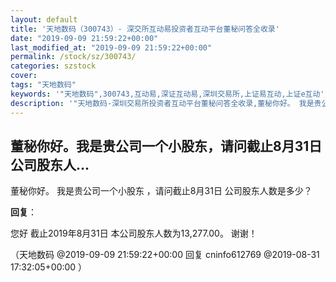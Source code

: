 ```yaml
---
layout: default
title: '天地数码（300743）- 深交所互动易投资者互动平台董秘问答全收录'
date: "2019-09-09 21:59:22+00:00"
last_modified_at: "2019-09-09 21:59:22+00:00"
permalink: /stock/sz/300743/
categories: szstock
cover: 
tags: "天地数码"
keywords: '"天地数码",300743,互动易,深证互动易,深圳交易所,上证易互动,上证e互动'
description: '"天地数码-深圳交易所投资者互动平台董秘问答全收录,董秘你好。 我是贵公司一个小股东 ，请问截止8月31日 公司股东人数是多少？"'
---
```


## 董秘你好。我是贵公司一个小股东，请问截止8月31日公司股东人...

董秘你好。 我是贵公司一个小股东 ，请问截止8月31日 公司股东人数是多少？

**回复**：

您好 截止2019年8月31日 本公司股东人数为13,277.00。 谢谢！ 

（天地数码  @2019-09-09 21:59:22+00:00 回复 cninfo612769  @2019-08-31 17:32:05+00:00 ）

